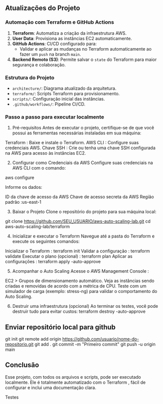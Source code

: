 ## Atualizações do Projeto

### Automação com Terraform e GitHub Actions
1. **Terraform**: Automatiza a criação da infraestrutura AWS.
2. **User Data**: Provisiona as instâncias EC2 automaticamente.
3. **GitHub Actions**: CI/CD configurado para:
   - Validar e aplicar as mudanças no Terraform automaticamente ao fazer um `push` na branch `main`.
4. **Backend Remoto (S3)**: Permite salvar o `state` do Terraform para maior segurança e colaboração.

### Estrutura do Projeto
- `architecture/`: Diagrama atualizado da arquitetura.
- `terraform/`: Scripts Terraform para provisionamento.
- `scripts/`: Configuração inicial das instâncias.
- `.github/workflows/`: Pipeline CI/CD.


### Passo a passo para executar localmente
1. Pré-requisitos
Antes de executar o projeto, certifique-se de que você possui as ferramentas necessárias instaladas em sua máquina:

Terraform : Baixe e instale o Terraform.
AWS CLI : Configure suas credenciais AWS.
Chave SSH : Crie ou tenha uma chave SSH configurada na AWS para acesso às instâncias EC2.


2. Configurar como Credenciais da AWS
Configure suas credenciais na AWS CLI com o comando:

aws configure

Informe os dados:

ID da chave de acesso da AWS
Chave de acesso secreta da AWS
Região padrão :us-east-1

3. Baixar o Projeto
Clone o repositório do projeto para sua máquina local:

git clone https://github.com/SEU_USUARIO/aws-auto-scaling-lab.git
cd aws-auto-scaling-lab/terraform


4. Inicializar e executar o Terraform
Navegue até a pasta do Terraform e execute os seguintes comandos:

Inicializar o Terraform : terraform init
Validar a configuração : terraform validate
Executar o plano (opcional) : terraform plan
Aplicar as configurações : terraform apply -auto-approve


5. Acompanhar o Auto Scaling
Acesse o AWS Management Console :

EC2 > Grupos de dimensionamento automático.
Veja as instâncias sendo criadas e removidas de acordo com a métrica de CPU.
Teste com um simulador de carga (exemplo: stress-ng) para validar o comportamento do Auto Scaling.

6. Destruir uma infraestrutura (opcional)
Ao terminar os testes, você pode destruir tudo para evitar custos: terraform destroy -auto-approve


## Enviar repositório local para github

git init
git remote add origin https://github.com/usuario/nome-do-repositorio.git
git add .
git commit -m "Primeiro commit"
git push -u origin main


## Conclusão
Esse projeto, com todos os arquivos e scripts, pode ser executado localmente. Ele é totalmente automatizado com o Terraform , fácil de configurar e inclui uma documentação clara.



Testes